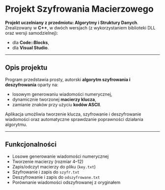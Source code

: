 # Projekt Szyfrowania Macierzowego

**Projekt uczelniany z przedmiotu: Algorytmy i Struktury Danych**. Zrealizowany w **C++**, w dwóch wersjach (z wykorzystaniem biblioteki DLL oraz wersji samodzielnej):  
- dla **Code::Blocks**,  
- dla **Visual Studio**.

---

## Opis projektu

Program przedstawia prosty, autorski **algorytm szyfrowania i deszyfrowania** oparty na:
- losowym generowaniu wiadomości numerycznej,  
- dynamicznie tworzonej **macierzy klucza**,  
- zamianie znaków przy użyciu **kodów ASCII**.

Aplikacja umożliwia tworzenie klucza, szyfrowanie i deszyfrowanie wiadomości oraz automatyczne sprawdzanie poprawności działania algorytmu.

---

## Funkcjonalności

- Losowe generowanie wiadomości numerycznej  
- Tworzenie macierzy (rozmiar 4–12)  
- Zapis/odczyt macierzy do pliku (`key.txt`)  
- Szyfrowanie i zapis do `szyfr.txt`  
- Deszyfrowanie i zapis do `odszyfrowane.txt`  
- Porównanie wiadomości odszyfrowanej z oryginałem  
